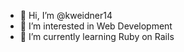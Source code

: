 - 👋 Hi, I’m @kweidner14
- 👀 I’m interested in Web Development
- 🌱 I’m currently learning Ruby on Rails

<!---
kweidner14/kweidner14 is a ✨ special ✨ repository because its `README.md` (this file) appears on your GitHub profile.
You can click the Preview link to take a look at your changes.
--->
